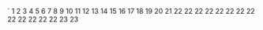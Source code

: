  
 `
1
2
3
4
5
6
7
8
9
10
11
12
13
14
15
16
17
18
19
20
21
22
22
22
22
22
22
22
22
22
22
22
22
22
23
23
